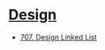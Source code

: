 # [Design](https://leetcode.com/tag/design/)

- [707. Design Linked List](707_design_linked_list/README.md)
